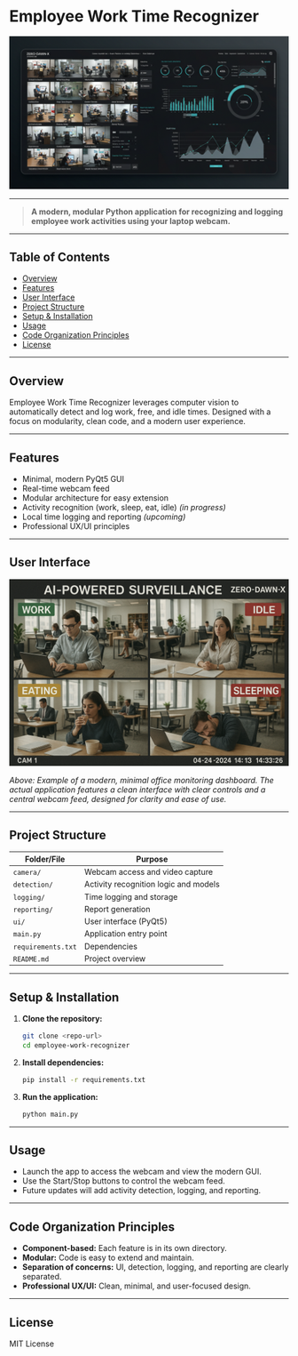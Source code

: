 # Employee Work Time Recognizer

![Hero Image](public/hero.jpg)

---

> **A modern, modular Python application for recognizing and logging employee work activities using your laptop webcam.**

---

## Table of Contents
- [Overview](#overview)
- [Features](#features)
- [User Interface](#user-interface)
- [Project Structure](#project-structure)
- [Setup & Installation](#setup--installation)
- [Usage](#usage)
- [Code Organization Principles](#code-organization-principles)
- [License](#license)

---

## Overview
Employee Work Time Recognizer leverages computer vision to automatically detect and log work, free, and idle times. Designed with a focus on modularity, clean code, and a modern user experience.

---

## Features
- Minimal, modern PyQt5 GUI
- Real-time webcam feed
- Modular architecture for easy extension
- Activity recognition (work, sleep, eat, idle) *(in progress)*
- Local time logging and reporting *(upcoming)*
- Professional UX/UI principles

---

## User Interface

![UI Dashboard](public/Office%20Surveillance-2.png)

*Above: Example of a modern, minimal office monitoring dashboard. The actual application features a clean interface with clear controls and a central webcam feed, designed for clarity and ease of use.*

---

## Project Structure

| Folder/File      | Purpose                                 |
|------------------|-----------------------------------------|
| `camera/`        | Webcam access and video capture         |
| `detection/`     | Activity recognition logic and models   |
| `logging/`       | Time logging and storage                |
| `reporting/`     | Report generation                       |
| `ui/`            | User interface (PyQt5)                  |
| `main.py`        | Application entry point                 |
| `requirements.txt`| Dependencies                            |
| `README.md`      | Project overview                        |

---

## Setup & Installation

1. **Clone the repository:**
   ```sh
   git clone <repo-url>
   cd employee-work-recognizer
   ```
2. **Install dependencies:**
   ```sh
   pip install -r requirements.txt
   ```
3. **Run the application:**
   ```sh
   python main.py
   ```

---

## Usage
- Launch the app to access the webcam and view the modern GUI.
- Use the Start/Stop buttons to control the webcam feed.
- Future updates will add activity detection, logging, and reporting.

---

## Code Organization Principles
- **Component-based:** Each feature is in its own directory.
- **Modular:** Code is easy to extend and maintain.
- **Separation of concerns:** UI, detection, logging, and reporting are clearly separated.
- **Professional UX/UI:** Clean, minimal, and user-focused design.

---

## License
MIT License 